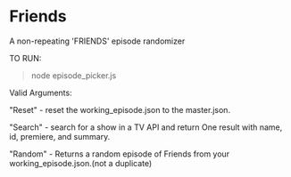 # Friends

A non-repeating 'FRIENDS' episode randomizer

TO RUN:

> node episode_picker.js

Valid Arguments:

"Reset" - reset the working_episode.json to the master.json.

"Search" - search for a show in a TV API and return One result with name, id, premiere, and summary.

"Random" - Returns a random episode of Friends from your working_episode.json.(not a duplicate)
